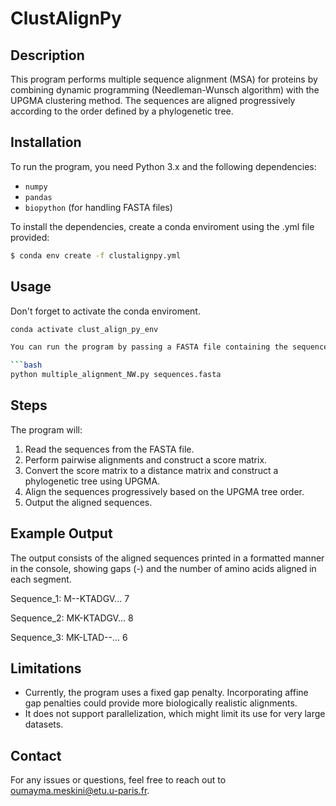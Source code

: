 # ClustAlignPy

## Description
This program performs multiple sequence alignment (MSA) for proteins by combining dynamic programming (Needleman-Wunsch algorithm) with the UPGMA clustering method. The sequences are aligned progressively according to the order defined by a phylogenetic tree.

## Installation
To run the program, you need Python 3.x and the following dependencies:
- `numpy`
- `pandas`
- `biopython` (for handling FASTA files)

To install the dependencies, create a conda enviroment using the .yml file provided:

```bash
$ conda env create -f clustalignpy.yml
```

## Usage
Don't forget to activate the conda enviroment.
```bash
conda activate clust_align_py_env

You can run the program by passing a FASTA file containing the sequences you wish to align.

```bash
python multiple_alignment_NW.py sequences.fasta
```

## Steps

The program will:

1. Read the sequences from the FASTA file.
2. Perform pairwise alignments and construct a score matrix.
3. Convert the score matrix to a distance matrix and construct a phylogenetic tree using UPGMA.
4. Align the sequences progressively based on the UPGMA tree order.
5. Output the aligned sequences.

## Example Output
The output consists of the aligned sequences printed in a formatted manner in the console, showing gaps (-) and the number of amino acids aligned in each segment.

Sequence_1:      M--KTADGV...        7

Sequence_2:      MK-KTADGV...        8

Sequence_3:      MK-LTAD--...        6


## Limitations
 - Currently, the program uses a fixed gap penalty. Incorporating affine gap penalties could provide more biologically realistic alignments.
 - It does not support parallelization, which might limit its use for very large datasets.

## Contact
For any issues or questions, feel free to reach out to [oumayma.meskini@etu.u-paris.fr](mailto:oumayma.meskini@etu.u-paris.fr).








